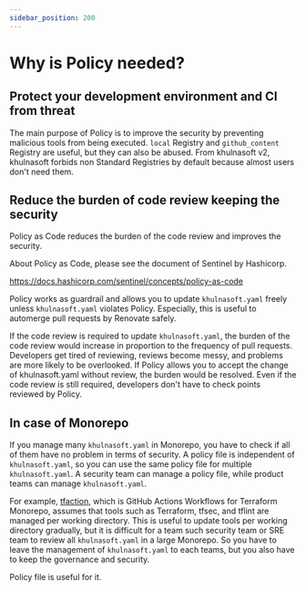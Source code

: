 ```yaml
---
sidebar_position: 200
---
```


# Why is Policy needed?

## Protect your development environment and CI from threat

The main purpose of Policy is to improve the security by preventing malicious tools from being executed.
`local` Registry and `github_content` Registry are useful, but they can also be abused. From khulnasoft v2, khulnasoft forbids non Standard Registries by default because almost users don't need them.

## Reduce the burden of code review keeping the security

Policy as Code reduces the burden of the code review and improves the security.

About Policy as Code, please see the document of Sentinel by Hashicorp.

https://docs.hashicorp.com/sentinel/concepts/policy-as-code

Policy works as guardrail and allows you to update `khulnasoft.yaml` freely unless `khulnasoft.yaml` violates Policy.
Especially, this is useful to automerge pull requests by Renovate safely.

If the code review is required to update `khulnasoft.yaml`,
the burden of the code review would increase in proportion to the frequency of pull requests.
Developers get tired of reviewing, reviews become messy, and problems are more likely to be overlooked.
If Policy allows you to accept the change of khulnasoft.yaml without review, the burden would be resolved.
Even if the code review is still required, developers don't have to check points reviewed by Policy.

## In case of Monorepo

If you manage many `khulnasoft.yaml` in Monorepo,
you have to check if all of them have no problem in terms of security.
A policy file is independent of `khulnasoft.yaml`, so you can use the same policy file for multiple `khulnasoft.yaml`.
A security team can manage a policy file, while product teams can manage `khulnasoft.yaml`.

For example, [tfaction](https://sulaiman-coder.github.io/tfaction/docs/), which is GitHub Actions Workflows for Terraform Monorepo, assumes that tools such as Terraform, tfsec, and tflint are managed per working directory.
This is useful to update tools per working directory gradually, but it is difficult for a team such security team or SRE team to review all `khulnasoft.yaml` in a large Monorepo.
So you have to leave the management of `khulnasoft.yaml` to each teams, but you also have to keep the governance and security.

Policy file is useful for it.
